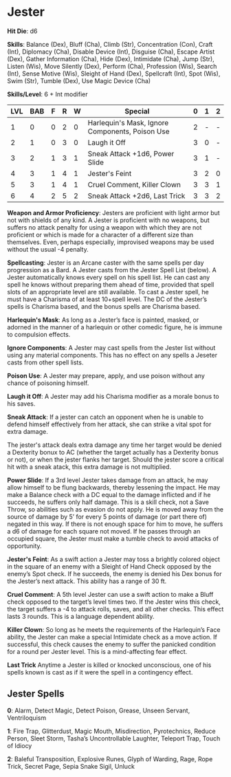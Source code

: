 # Jester

**Hit Die**: d6

**Skills**: Balance (Dex), Bluff (Cha), Climb (Str), Concentration (Con), Craft (Int), Diplomacy (Cha), Disable Device (Int), Disguise (Cha), Escape Artist (Dex), Gather Information (Cha), Hide (Dex), Intimidate (Cha), Jump (Str), Listen (Wis), Move Silently (Dex), Perform (Cha), Profession (Wis), Search (Int), Sense Motive (Wis), Sleight of Hand (Dex), Spellcraft (Int), Spot (Wis), Swim (Str), Tumble (Dex), Use Magic Device (Cha)

**Skills/Level**: 6 + Int modifier

LVL | BAB | F | R | W | Special | 0 | 1 | 2
--- | --- | - | - | - | ------- | - | - | -
1   | 0   | 0 | 2 | 0 | Harlequin's Mask, Ignore Components, Poison Use | 2 |  -  |  -  
2   | 1   | 0 | 3 | 0 | Laugh it Off | 3 | 0 |  -  
3   | 2   | 1 | 3 | 1 | Sneak Attack +1d6, Power Slide | 3 | 1 | -
4   | 3   | 1 | 4 | 1 | Jester's Feint | 3 | 2 | 0
5   | 3   | 1 | 4 | 1 | Cruel Comment, Killer Clown | 3 | 3 | 1
6   | 4   | 2 | 5 | 2 | Sneak Attack +2d6, Last Trick | 3 | 3 | 2

**Weapon and Armor Proficiency**: Jesters are proficient with light armor but not with shields of any kind. A Jester is proficient with no weapons, but suffers no attack penalty for using a weapon with which they are not proficient or which is made for a character of a different size than themselves. Even, perhaps especially, improvised weapons may be used without the usual -4 penalty.

**Spellcasting**: Jester is an Arcane caster with the same spells per day progression as a Bard. A Jester casts from the Jester Spell List (below). A Jester automatically knows every spell on his spell list. He can cast any spell he knows without preparing them ahead of time, provided that spell slots of an appropriate level are still available. To cast a Jester spell, he must have a Charisma of at least 10+spell level. The DC of the Jester’s spells is Charisma based, and the bonus spells are Charisma based.

**Harlequin's Mask**: As long as a Jester’s face is painted, masked, or adorned in the manner of a harlequin or other comedic figure, he is immune to compulsion effects.

**Ignore Components**: A Jester may cast spells from the Jester list without using any material components. This has no effect on any spells a Jeseter casts from other spell lists.

**Poison Use**: A Jester may prepare, apply, and use poison without any chance of poisoning himself.

**Laugh it Off**: A Jester may add his Charisma modifier as a morale bonus to his saves.

**Sneak Attack**: If a jester can catch an opponent when he is unable to defend himself effectively from her attack, she can strike a vital spot for extra damage. 

The jester's attack deals extra damage any time her target would be denied a Dexterity bonux to AC (whether the target actually has a Dexterity bonus or not), or when the jester flanks her target. Should the jester score a critical hit with a sneak atack, this extra damage is not multiplied.

**Power Slide**: If a 3rd level Jester takes damage from an attack, he may allow himself to be flung backwards, thereby lessening the impact. He may make a Balance check with a DC equal to the damage inflicted and if he succeeds, he suffers only half damage. This is a skill check, not a Save Throw, so abilities such as evasion do not apply. He is moved away from the source of damage by 5’ for every 5 points of damage (or part there of) negated in this way. If there is not enough space for him to move, he suffers a d6 of damage for each square not moved. If he passes through an occupied square, the Jester must make a tumble check to avoid attacks of opportunity. 

**Jester's Feint**: As a swift action a Jester may toss a brightly colored object in the square of an enemy with a Sleight of Hand Check opposed by the enemy’s Spot check. If he succeeds, the enemy is denied his Dex bonus for the Jester’s next attack. This ability has a range of 30 ft.

**Cruel Comment**: A 5th level Jester can use a swift action to make a Bluff check opposed to the target’s level times two. If the Jester wins this check, the target suffers a -4 to attack rolls, saves, and all other checks. This effect lasts 3 rounds. This is a language dependent ability.

**Killer Clown**: So long as he meets the requirements of the Harlequin’s Face ability, the Jester can make a special Intimidate check as a move action. If successful, this check causes the enemy to suffer the panicked condition for a round per Jester level. This is a mind-affecting fear effect.

**Last Trick** Anytime a Jester is killed or knocked unconscious, one of his spells known is cast as if it were the spell in a contingency effect.

## Jester Spells

**0**: Alarm, Detect Magic, Detect Poison, Grease, Unseen Servant, Ventriloquism

**1**: Fire Trap, Glitterdust, Magic Mouth, Misdirection, Pyrotechnics, Reduce Person, Sleet Storm, Tasha’s Uncontrollable Laughter, Teleport Trap, Touch of Idiocy

**2**: Baleful Transposition, Explosive Runes, Glyph of Warding, Rage, Rope Trick, Secret Page, Sepia Snake Sigil, Unluck